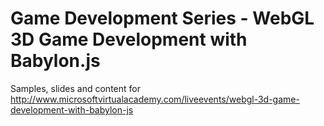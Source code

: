 Game Development Series - WebGL 3D Game Development with Babylon.js
==========

Samples, slides and content for http://www.microsoftvirtualacademy.com/liveevents/webgl-3d-game-development-with-babylon-js

